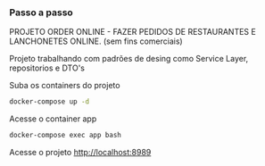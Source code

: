 
### Passo a passo
PROJETO ORDER ONLINE - FAZER PEDIDOS DE RESTAURANTES E LANCHONETES ONLINE. (sem fins comerciais)

Projeto trabalhando com padrões de desing como Service Layer, repositorios e DTO's

Suba os containers do projeto
```sh
docker-compose up -d
```

Acesse o container app
```sh
docker-compose exec app bash
```

Acesse o projeto
[http://localhost:8989](http://localhost:8989)
